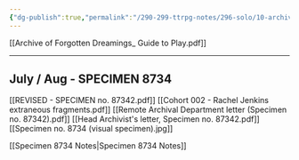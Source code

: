 ```yaml
---
{"dg-publish":true,"permalink":"/290-299-ttrpg-notes/296-solo/10-archive-of-forgotten-dreamings/archive-of-forgotten-dreamings/"}
---
```



[[Archive of Forgotten Dreamings_ Guide to Play.pdf]]

****

## July / Aug - SPECIMEN 8734

[[REVISED - SPECIMEN no. 87342.pdf]]
[[Cohort 002 - Rachel Jenkins extraneous fragments.pdf]]
[[Remote Archival Department letter (Specimen no. 87342).pdf]]
[[Head Archivist's letter, Specimen no. 87342.pdf]]
[[Specimen no. 8734 (visual specimen).jpg]]

[[Specimen 8734 Notes\|Specimen 8734 Notes]]